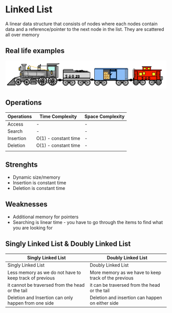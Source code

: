 # Linked List

A linear data structure that consists of nodes where each nodes contain data and a reference/pointer to the next node in the list. They are scattered all over memory

## Real life examples

![Arrays](./../../assets/train.png)

## Operations

| Operations | Time Complexity       | Space Complexity      |
|------------|-----------------------|-----------------------|
| Access     | - | -                     |
| Search     | -    | -                     |
| Insertion  | O(1) - constant time  | -                     |
| Deletion   | O(1) - constant time  | -                     |
|            |                       |                       |

## Strenghts

- Dynamic size/memory
- Insertion is constant time
- Deletion is constant time


## Weaknesses

- Additional memory for pointers
- Searching is linear time - you have to go through the items to find what you are looking for


## Singly Linked List & Doubly Linked List

|Singly Linked List  | Doubly Linked List |
|-|-|
|Singly Linked List  | Doubly Linked List |
| Less memory as we do not have to keep track of previous | More memory as we have to keep track of the previous |
| it cannot be traversed from the head or the tail | it can be traversed from the head or the tail |
| Deletion and Insertion can only happen from one side | Deletion and insertion can happen on either side |